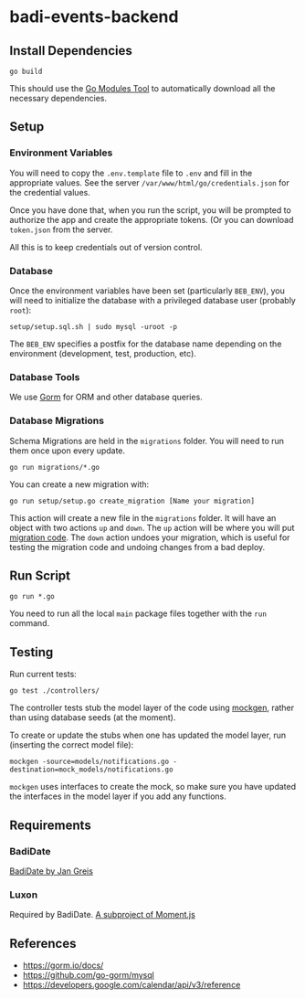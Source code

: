 # badi-events-backend

## Install Dependencies

`go build`

This should use the [Go Modules Tool](https://blog.golang.org/using-go-modules) to automatically download all the necessary dependencies.

## Setup

### Environment Variables

You will need to copy the `.env.template` file to `.env` and fill in the appropriate values.
See the server `/var/www/html/go/credentials.json` for the credential values.

Once you have done that, when you run the script, you will be prompted to authorize the app and create the appropriate tokens. (Or you can download `token.json` from the server.

All this is to keep credentials out of version control.

### Database

Once the environment variables have been set (particularly `BEB_ENV`), 
you will need to initialize the database with a privileged database user (probably `root`):
```shell
setup/setup.sql.sh | sudo mysql -uroot -p
```

The `BEB_ENV` specifies a postfix for the database name depending on the environment (development, test, production, etc).

### Database Tools

We use [Gorm](https://gorm.io/docs/) for ORM and other database queries.

### Database Migrations

Schema Migrations are held in the `migrations` folder. You will need to run them once upon every update.

```shell
go run migrations/*.go
```

You can create a new migration with:
```shell
go run setup/setup.go create_migration [Name your migration]
```

This action will create a new file in the `migrations` folder. It will have an object with two actions `up` and `down`.
The `up` action will be where you will put [migration code](https://gorm.io/docs/migration.html).
The `down` action undoes your migration, which is useful for testing the migration code and undoing changes from a bad deploy.

## Run Script

`go run *.go`

You need to run all the local `main` package files together with the `run` command.

## Testing

Run current tests:

```
go test ./controllers/
```

The controller tests stub the model layer of the code using [mockgen](https://github.com/golang/mock), rather than using database seeds (at the moment).

To create or update the stubs when one has updated the model layer, run (inserting the correct model file):
```
mockgen -source=models/notifications.go -destination=mock_models/notifications.go
```

`mockgen` uses interfaces to create the mock, so make sure you have updated the interfaces in the model layer if you add any functions.

## Requirements

### BadiDate

[BadiDate by Jan Greis](https://github.com/janrg/badiDate/)

### Luxon

Required by BadiDate. [A subproject of Moment.js](https://moment.github.io/luxon/)

## References

- https://gorm.io/docs/
- https://github.com/go-gorm/mysql
- https://developers.google.com/calendar/api/v3/reference
